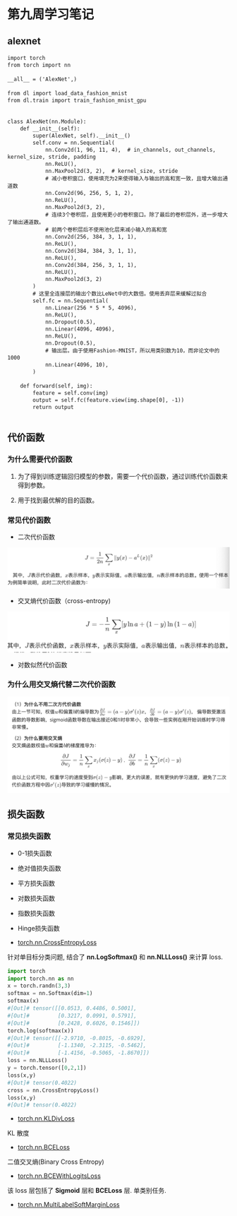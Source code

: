 # 第九周学习笔记

## alexnet

```
import torch
from torch import nn

__all__ = ('AlexNet',)

from dl import load_data_fashion_mnist
from dl.train import train_fashion_mnist_gpu


class AlexNet(nn.Module):
    def __init__(self):
        super(AlexNet, self).__init__()
        self.conv = nn.Sequential(
            nn.Conv2d(1, 96, 11, 4),  # in_channels, out_channels, kernel_size, stride, padding
            nn.ReLU(),
            nn.MaxPool2d(3, 2),  # kernel_size, stride
            # 减小卷积窗口，使用填充为2来使得输入与输出的高和宽一致，且增大输出通道数
            nn.Conv2d(96, 256, 5, 1, 2),
            nn.ReLU(),
            nn.MaxPool2d(3, 2),
            # 连续3个卷积层，且使用更小的卷积窗口。除了最后的卷积层外，进一步增大了输出通道数。
            # 前两个卷积层后不使用池化层来减小输入的高和宽
            nn.Conv2d(256, 384, 3, 1, 1),
            nn.ReLU(),
            nn.Conv2d(384, 384, 3, 1, 1),
            nn.ReLU(),
            nn.Conv2d(384, 256, 3, 1, 1),
            nn.ReLU(),
            nn.MaxPool2d(3, 2)
        )
        # 这里全连接层的输出个数比LeNet中的大数倍。使用丢弃层来缓解过拟合
        self.fc = nn.Sequential(
            nn.Linear(256 * 5 * 5, 4096),
            nn.ReLU(),
            nn.Dropout(0.5),
            nn.Linear(4096, 4096),
            nn.ReLU(),
            nn.Dropout(0.5),
            # 输出层。由于使用Fashion-MNIST，所以用类别数为10，而非论文中的1000
            nn.Linear(4096, 10),
        )

    def forward(self, img):
        feature = self.conv(img)
        output = self.fc(feature.view(img.shape[0], -1))
        return output


```

## 代价函数

### 为什么需要代价函数

1. 为了得到训练逻辑回归模型的参数，需要⼀个代价函数，通过训练代价函数来得到参数。

2. ⽤于找到最优解的⽬的函数。

### 常见代价函数

* 二次代价函数

![4C3CD16D-58B7-4E70-9E93-8A7284FF5637](assets/4C3CD16D-58B7-4E70-9E93-8A7284FF5637.png)

* 交叉熵代价函数（cross-entropy)

![image-20210313201725550](assets/image-20210313201725550.png)

* 对数似然代价函数

### 为什么⽤交叉熵代替⼆次代价函数

![image-20210313202248605](assets/image-20210313202248605.png)

## 损失函数

### 常见损失函数

* 0-1损失函数
* 绝对值损失函数
* 平方损失函数
* 对数损失函数
* 指数损失函数

* Hinge损失函数 





- [torch.nn.CrossEntropyLoss](https://pytorch.org/docs/stable/_modules/torch/nn/modules/loss.html#CrossEntropyLoss)

针对单目标分类问题, 结合了 **nn.LogSoftmax()** 和 **nn.NLLLoss()** 来计算 loss.

```python
import torch 
import torch.nn as nn
x = torch.randn(3,3)
softmax = nn.Softmax(dim=1)
softmax(x)
#[Out]# tensor([[0.0513, 0.4486, 0.5001],
#[Out]#         [0.3217, 0.0991, 0.5791],
#[Out]#         [0.2428, 0.6026, 0.1546]])
torch.log(softmax(x))
#[Out]# tensor([[-2.9710, -0.8015, -0.6929],
#[Out]#         [-1.1340, -2.3115, -0.5462],
#[Out]#         [-1.4156, -0.5065, -1.8670]])
loss = nn.NLLLoss()
y = torch.tensor([0,2,1])
loss(x,y)
#[Out]# tensor(0.4022)
cross = nn.CrossEntropyLoss()
loss(x,y)
#[Out]# tensor(0.4022)
```

- [torch.nn.KLDivLoss](https://pytorch.org/docs/stable/_modules/torch/nn/modules/loss.html#KLDivLoss)

KL 散度

- [torch.nn.BCELoss](https://pytorch.org/docs/stable/_modules/torch/nn/modules/loss.html#BCELoss)

二值交叉熵(Binary Cross Entropy)

- [torch.nn.BCEWithLogitsLoss](https://pytorch.org/docs/stable/_modules/torch/nn/modules/loss.html#BCEWithLogitsLoss)

该 loss 层包括了 **Sigmoid** 层和 **BCELoss** 层. 单类别任务.

- [torch.nn.MultiLabelSoftMarginLoss](https://pytorch.org/docs/stable/_modules/torch/nn/modules/loss.html#MultiLabelSoftMarginLoss)
